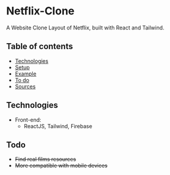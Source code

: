 # Netflix-Clone

A Website Clone Layout of Netflix, built with React and Tailwind.

## Table of contents

- [Technologies](#technologies)
- [Setup](#setup)
- [Example](#example)
- [To do](#todo)
- [Sources](#sources)

## Technologies

- Front-end:
  - ReactJS, Tailwind, Firebase

## Todo

- <s>Find real films resources</s>
- <s>More compatible with mobile devices</s> 

